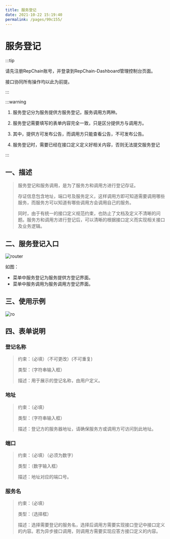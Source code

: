 ```yaml
---
title: 服务登记
date: 2021-10-22 15:19:40
permalink: /pages/99c155/
---
```


# 服务登记

:::tip

请先注册RepChain账号，并登录到RepChain-Dashboard管理控制台页面。

接口协同所有操作均以此为前提。

:::

:::warning

1. 服务登记分为服务提供方服务登记，服务调用方两种。

2. 服务登记需要填写的表单内容完全一致，只是区分提供方与调用方。

3. 其中，提供方可发布公告，而调用方只能查看公告，不可发布公告。

4. 服务登记时，需要已经在接口定义定义好相关内容，否则无法提交服务登记

:::

## 一、描述

> 服务登记和服务调用，是为了服务方和调用方进行登记存证。
>
> 存证信息包含地址，端口号及服务定义，这样调用方即可知道需要调用哪些服务，而服务方可以知道有哪些调用方会调用自己的服务。
>
> 同时，由于有统一的接口定义规范约束，也防止了文档及定义不清晰的问题。服务方和调用方进行登记后，可以清晰的根据接口定义而实现相关接口及业务逻辑。

## 二、服务登记入口

![router](/api-coord/img/register-user/register-menu.png)

如图：

* 菜单中服务登记为服务提供方登记界面。
* 菜单中服务调用为服务调用方登记界面。

## 三、使用示例

![ro](/api-coord/img/register-user/register.gif)

## 四、表单说明

### 登记名称 

> 约束：（必填）（不可更改）(不可重复)
>
> 类型：（字符串输入框）
>
> 描述：用于展示的登记名称，由用户定义。

### 地址

> 约束：（必填）
>
> 类型：（字符串输入框）
>
> 描述：登记方的服务器地址，请确保服务方或调用方可访问到此地址。

### 端口

> 约束：（必填）（必须为数字）
>
> 类型：（数字输入框）
>
> 描述：地址对应的端口号。

### 服务名

> 约束：（必填）
>
> 类型：（选择框）
>
> 描述：选择需要登记的服务名，选择后调用方需要实现接口登记中接口定义的内容。若为异步接口调用，则调用方需要实现应答方接口定义的内容。

